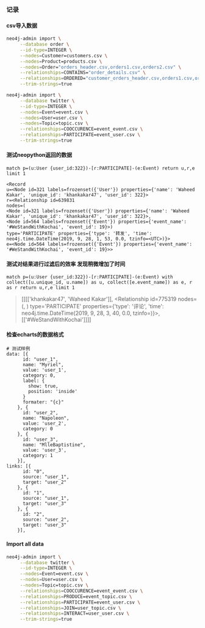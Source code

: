 ### 记录

#### csv导入数据

```bash
neo4j-admin import \
     --database order \
     --id-type=INTEGER \
     --nodes=Customer=customers.csv \
     --nodes=Product=products.csv \
     --nodes=Order="orders_header.csv,orders1.csv,orders2.csv" \
     --relationships=CONTAINS="order_details.csv" \
     --relationships=ORDERED="customer_orders_header.csv,orders1.csv,orders2.csv" \
     --trim-strings=true

neo4j-admin import \
     --database twitter \
     --id-type=INTEGER \
     --nodes=Event=event.csv \
     --nodes=User=user.csv \
     --nodes=Topic=topic.csv \
     --relationships=COOCCURENCE=event_event.csv \
     --relationships=PARTICIPATE=event_user.csv \
     --trim-strings=true
```


#### 测试neopython返回的数据

```Cypher
match p=(u:User {user_id:322})-[r:PARTICIPATE]-(e:Event) return u,r,e limit 1

<Record 
u=<Node id=321 labels=frozenset({'User'}) properties={'name': 'Waheed Kakar', 'unique_id': 'khankakar47', 'user_id': 322}> 
r=<Relationship id=639831 
nodes=(
<Node id=321 labels=frozenset({'User'}) properties={'name': 'Waheed Kakar', 'unique_id': 'khankakar47', 'user_id': 322}>, 
<Node id=564 labels=frozenset({'Event'}) properties={'event_name': '#WeStandWithKochai', 'event_id': 19}>) 
type='PARTICIPATE' properties={'type': '转发', 'time': neo4j.time.DateTime(2019, 9, 28, 1, 53, 0.0, tzinfo=<UTC>)}>
e=<Node id=564 labels=frozenset({'Event'}) properties={'event_name': '#WeStandWithKochai', 'event_id': 19}>>
```


#### 测试对结果进行过滤后的效率 发现稍微增加了时间

`match p=(u:User {user_id:322})-[r:PARTICIPATE]-(e:Event) with collect([u.unique_id, u.name]) as u, collect([e.event_name]) as e, r as r return u,r,e limit 1`

 > [[[['khankakar47', 'Waheed Kakar']], <Relationship id=775319 nodes=(<Node id=321 labels=frozenset() properties={}>, <Node id=564 labels=frozenset() properties={}>) type='PARTICIPATE' properties={'type': '评论', 'time': neo4j.time.DateTime(2019, 9, 28, 3, 40, 0.0, tzinfo=<UTC>)}>, [['#WeStandWithKochai']]]]


#### 检查echarts的数据格式 

```
# 测试样例
data: [{
      id: "user_1",
      name: "Myriel",
      value: 'user_1',
      category: 0,
      label: {
        show: true,
        position: 'inside'
      }
      formater: "{c}"
    }, {
      id: "user_2",
      name: "Napoleon",
      value: 'user_2',
      category: 0
    }, {
      id: "user_3",
      name: "MlleBaptistine",
      value: 'user_3',
      category: 1
    }],
links: [{
      id: "0",
      source: "user_1",
      target: "user_2"
    }, {
      id: "1",
      source: "user_1",
      target: "user_3"
    }, {
      id: "2",
      source: "user_2",
      target: "user_3"
    }],
```


#### Import all data

```bash
neo4j-admin import \
     --database twitter \
     --id-type=INTEGER \
     --nodes=Event=event.csv \
     --nodes=User=user.csv \
     --nodes=Topic=topic.csv \
     --relationships=COOCCURENCE=event_event.csv \
     --relationships=PRODUCE=event_topic.csv \
     --relationships=PARTICIPATE=event_user.csv \
     --relationships=JOIN=user_topic.csv \
     --relationships=INTERACT=user_user.csv \
     --trim-strings=true
```
